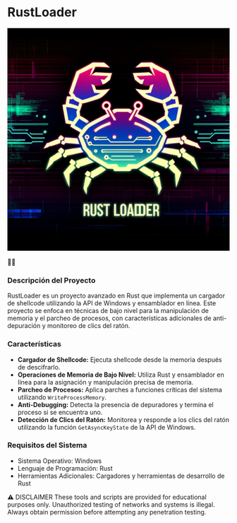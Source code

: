 # RustLoader

![RustLoader Logo](assets/rustloader.jpg)


🦀🦀
### Descripción del Proyecto
RustLoader es un proyecto avanzado en Rust que implementa un cargador de shellcode utilizando la API de Windows y ensamblador en línea. Este proyecto se enfoca en técnicas de bajo nivel para la manipulación de memoria y el parcheo de procesos, con características adicionales de anti-depuración y monitoreo de clics del ratón.

### Características
- **Cargador de Shellcode:** Ejecuta shellcode desde la memoria después de descifrarlo.
- **Operaciones de Memoria de Bajo Nivel:** Utiliza Rust y ensamblador en línea para la asignación y manipulación precisa de memoria.
- **Parcheo de Procesos:** Aplica parches a funciones críticas del sistema utilizando `WriteProcessMemory`.
- **Anti-Debugging:** Detecta la presencia de depuradores y termina el proceso si se encuentra uno.
- **Detección de Clics del Ratón:** Monitorea y responde a los clics del ratón utilizando la función `GetAsyncKeyState` de la API de Windows.

### Requisitos del Sistema
- Sistema Operativo: Windows
- Lenguaje de Programación: Rust
- Herramientas Adicionales: Cargadores y herramientas de desarrollo de Rust

⚠️ DISCLAIMER
These tools and scripts are provided for educational purposes only. Unauthorized testing of networks and systems is illegal. Always obtain permission before attempting any penetration testing.